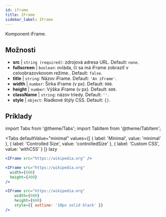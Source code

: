 ```yaml
---
id: iframe 
title: IFrame
sidebar_label: IFrame
---
```


Komponent iFrame.

## Možnosti

* __src__ | `string (required)`: zdrojová adresa URL. Default: `none`.
* __fullscreen__ | `boolean`: ovláda, či sa má iFrame zobraziť v celoobrazovkovom režime.. Default: `false`.
* __title__ | `string`: Názov iFrame. Default: `'An iFrame'`.
* __width__ | `number`: Šírka iFrame (v px). Default: `900`.
* __height__ | `number`: Výška iFrame (v px). Default: `600`.
* __className__ | `string`: názov triedy. Default: `''`.
* __style__ | `object`: Riadkové štýly CSS. Default: `{}`.


## Príklady

import Tabs from '@theme/Tabs';
import TabItem from '@theme/TabItem';

<Tabs
    defaultValue="minimal"
    values={[
        { label: 'Minimal', value: 'minimal' },
        { label: 'Controlled Size', value: 'controlledSize' },
        { label: 'Custom CSS', value: 'withCSS' }
    ]}
    lazy
>

<TabItem value="minimal" >

```jsx live
<IFrame src="https://wikipedia.org" />
```

</TabItem>

<TabItem value="controlledSize" >

```jsx live
<IFrame src="https://wikipedia.org" 
  width={600} 
  height={400} 
/>
```
</TabItem>

<TabItem value="withCSS" >

```jsx live
<IFrame src="https://wikipedia.org" 
    width={600} 
    height={600} 
    style={{ outline: '10px solid black' }}
/>
```
</TabItem>

</Tabs>


